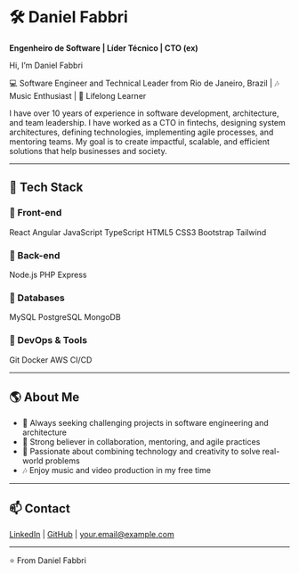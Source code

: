 # 🛠️ Daniel Fabbri
**Engenheiro de Software | Líder Técnico | CTO (ex)**

Hi, I’m Daniel Fabbri

💻 Software Engineer and Technical Leader from Rio de Janeiro, Brazil | 🎶 Music Enthusiast | 🌱 Lifelong Learner

I have over 10 years of experience in software development, architecture, and team leadership. I have worked as a CTO in fintechs, designing system architectures, defining technologies, implementing agile processes, and mentoring teams. My goal is to create impactful, scalable, and efficient solutions that help businesses and society.

---

## 🚀 Tech Stack
### 🔹 Front-end
React Angular JavaScript TypeScript HTML5 CSS3 Bootstrap Tailwind

### 🔹 Back-end
Node.js PHP Express

### 🔹 Databases
MySQL PostgreSQL MongoDB

### 🔹 DevOps & Tools
Git Docker AWS CI/CD

---

## 🌎 About Me
- 🚀 Always seeking challenging projects in software engineering and architecture  
- 🤝 Strong believer in collaboration, mentoring, and agile practices  
- 🎨 Passionate about combining technology and creativity to solve real-world problems  
- 🎶 Enjoy music and video production in my free time

---

## 📫 Contact
[LinkedIn](https://www.linkedin.com/in/daniel-fabbri-019121ba/) | [GitHub](https://github.com/yourusername) | your.email@example.com

---

⭐️ From Daniel Fabbri
